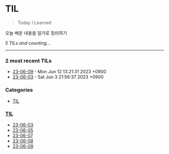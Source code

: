 # TIL
> Today I Learned

오늘 배운 내용을 일기로 정리하기


_5 TILs and counting..._

---

### 2 most recent TILs

- [23-06-09](TIL/2023-06-09-til.md) - Mon Jun 12 13:21:31 2023 +0900
- [23-06-03](TIL/2023-06-03-til.md) - Sat Jun 3 21:56:37 2023 +0900

### Categories

- [TIL](#TIL)

### [TIL](#TIL)
- [23-06-03](TIL/2023-06-03-til.md)
- [23-06-05](TIL/2023-06-05-til.md)
- [23-06-07](TIL/2023-06-07-til.md)
- [23-06-08](TIL/2023-06-08-til.md)
- [23-06-09](TIL/2023-06-09-til.md)


